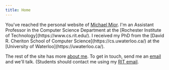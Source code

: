 ```yaml
---
title: Home
---
```


<div class="h-card">
You've reached the personal website of <a class="p-name u-url" rel="me" href="https://michael.mior.ca/">Michael Mior</a>.
I'm an Assistant Professor in the Computer Science Department at the [Rochester Institute of Technology](https://www.cs.rit.edu/).
I received my PhD from the [David R. Cheriton School of Computer Science](https://cs.uwaterloo.ca/) at the [University of Waterloo](https://uwaterloo.ca/).

The rest of the site has more [about me](/about/).
To get in touch, send me an <a rel="me" class="u-email" href="mailto:michael@mior.ca">email</a> and we'll talk. (Students should contact me using my [RIT email](mailto:mmior@cs.rit.edu).
</div>
